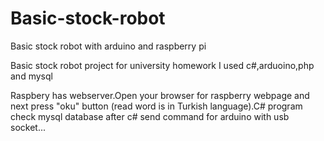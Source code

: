 # Basic-stock-robot
 Basic stock robot with arduino and raspberry pi

 Basic stock robot project for university homework
 I used c#,arduoino,php and mysql

 Raspbery has webserver.Open your browser for raspberry webpage and next press "oku" button (read word is in Turkish language).C# program check mysql database after c# send command for arduino with usb socket... 

